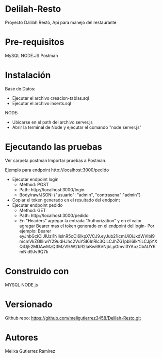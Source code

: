 # Delilah-Resto
Proyecto Dalilah Restó, Api para manejo del restaurante

# Pre-requisitos
MySQL
NODE.JS
Postman

# Instalación
Base de Datos:
  - Ejecutar el archivo creacion-tablas.sql
  - Ejecutar el archivo inserts.sql

NODE:
- Ubicarse en el path del archivo server.js
- Abrir la terminal de Node y ejecutar el comando "node server.js"


# Ejecutando las pruebas
Ver carpeta postman
Importar pruebas a Postman.

Ejemplo para endpoint http://localhost:3000/pedido
   - Ejecutar endpoint login 
       - Method: POST
       - Path: http://localhost:3000/login
       - Body/raw/JSON: {"usuario": "admin", "contrasena":"admin"}
   - Copiar el token generado en el resultado del endpoint
   - Ejecutar endpoint pedido
       - Method: GET
       - Path: http://localhost:3000/pedido
       - En "Headers" agregar la entrada "Authorization" y en el valor agragar Bearer mas el token generado en el endpoint del login-
       Por ejemplo: Bearer eyJhbGciOiJIUzI1NiIsInR5cCI6IkpXVCJ9.eyJub21icmUiOiJxdWVlbl9mcmVkZGllIiwiY29udHJhc2VuYSI6InRlc3QiLCJhZG1pbiI6IkYiLCJpYXQiOjE2MDAwMzQ3MzV9.W2bR2IaKw68VNjbLpGmvl3YAozCbAUY6mNid9Jv9Q7k



# Construido con
MYSQL
NODE.js

# Versionado
Github repo: https://github.com/meligutierrez3458/Delilah-Resto.git

# Autores
Melixa Gutierrez Ramirez
